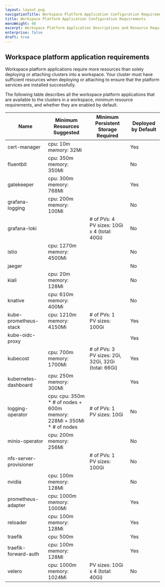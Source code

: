 ```yaml
---
layout: layout.pug
navigationTitle: Workspace Platform Application Configuration Requirements
title: Workspace Platform Application Configuration Requirements
menuWeight: 40
excerpt: Workspace Platform Application Descriptions and Resource Requirements
enterprise: false
draft: true
---
```


<!-- markdownlint-disable MD037 -->

## Workspace platform application requirements

Workspace platform applications require more resources than solely deploying or attaching clusters into a workspace. Your cluster must have sufficient resources when deploying or attaching to ensure that the platform services are installed successfully.

The following table describes all the workspace platform applications that are available to the clusters in a workspace, minimum resource requirements, and whether they are enabled by default.

| Name | Minimum Resources Suggested | Minimum Persistent Storage Required | Deployed by Default |
| --- | --- | --- | --- |
| cert-manager| cpu: 10m<br />memory: 32Mi |  | Yes |
| fluentbit | cpu: 350m<br />memory: 350Mi |  | No |
| gatekeeper | cpu: 300m<br />memory: 768Mi | | Yes |
| grafana-logging | cpu: 200m<br />memory: 100Mi |  | No |
| grafana-loki | | # of PVs: 4<br />PV sizes: 10Gi x 4 (total: 40Gi) | No |
| istio | cpu: 1270m<br />memory: 4500Mi |  | No |
| jaeger |  | | No |
| kiali | cpu: 20m<br />memory: 128Mi | | No |
| knative | cpu: 610m<br />memory: 400Mi | | No |
| kube-prometheus-stack | cpu: 1210m<br />memory: 4150Mi | # of PVs: 1<br />PV sizes: 100Gi | Yes |
| kube-oidc-proxy |  |  | Yes |
| kubecost | cpu: 700m<br />memory: 1700Mi | # of PVs: 3<br />PV sizes: 2Gi, 32Gi, 32Gi (total: 66Gi) | Yes |
| kubernetes-dashboard | cpu: 250m<br />memory: 300Mi |  | Yes |
| logging-operator | cpu: cpu: 350m * # of nodes + 600m<br />memory: 228Mi + 350Mi * # of nodes | # of PVs: 1<br />PV sizes: 10Gi | No |
| minio-operator |  cpu: 200m<br />memory: 256Mi |  | No |
| nfs-server-provisioner |  | # of PVs: 1<br />PV sizes: 100Gi | No |
| nvidia | cpu: 100m<br />memory: 128Mi |  | No |
| prometheus-adapter | cpu: 1000m<br />memory: 1000Mi |  | Yes |
| reloader | cpu: 100m<br />memory: 128Mi |  | Yes |
| traefik | cpu: 500m |  | Yes |
| traefik-forward-auth | cpu: 100m<br />memory: 128Mi |  | Yes |
| velero | cpu: 1000m<br />memory: 1024Mi | PV sizes: 10Gi x 4 (total: 40Gi) | No |
